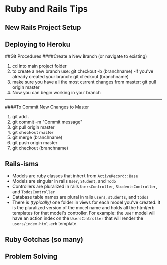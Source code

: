 # Ruby and Rails Tips

## New Rails Project Setup

## Deploying to Heroku

##Git Procedures
####Create a New Branch (or navigate to existing)
1) cd into main project folder
2) to create a new branch use: git checkout -b (branchname)
  -if you've already created your branch: git checkout (branchname)
3) make sure you have all the most current changes from master: git pull origin master
4) Now you can begin working in your branch
------
####To Commit New Changes to Master
1) git add .
2) git commit -m "Commit message"
3) git pull origin master
4) git checkout master
5) git merge (branchname)
6) git push origin master
7) git checkout (branchname)


## Rails-isms
  - Models are ruby classes that inherit from `ActiveRecord::Base`
  - Models are singular in rails `User`, `Student`, and `Todo`
  - Controllers are pluralized in rails `UsersController`, `StudentsController`, and `TodosController`
  - Database table names are plural in rails `users`, `students`, and `todos`
  - There is _(typically)_ one folder in views for each model you've created. It is the pluralized version of the model name and holds all the html/erb templates for that model's controller. For example: the `User` model will have an action index on the `UsersController` that will render the `users/index.html.erb` template.
## Ruby Gotchas (so many)

## Problem Solving

